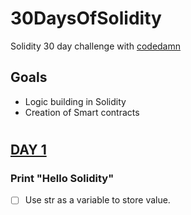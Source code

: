 # 30DaysOfSolidity
Solidity 30 day challenge with [codedamn](codedamn.com)

## Goals
- Logic building in Solidity
- Creation of Smart contracts
#

## [DAY 1](https://github.com/iphyokafor/30DaysOfSolidity/blob/main/Day1.sol)
### Print "Hello Solidity"
- [ ]  Use str as a variable to store value.
#
